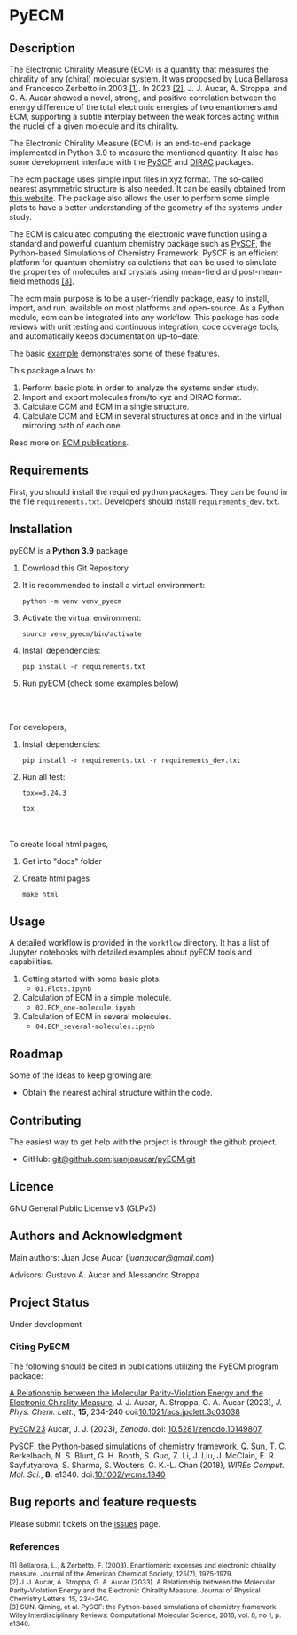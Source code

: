 # PyECM

## Description
The Electronic Chirality Measure (ECM) is a quantity that measures the chirality of any (chiral) molecular system. It was proposed by Luca Bellarosa and Francesco Zerbetto in 2003 [[1]](#1). In 2023 [[2]](#2), J. J. Aucar, A. Stroppa, and G. A. Aucar showed a novel, strong, and positive correlation between the energy difference of the total electronic energies of two enantiomers and ECM, supporting a subtle interplay between the weak forces acting within the nuclei of a given molecule and its chirality.

The Electronic Chirality Measure (ECM) is an end-to-end package implemented in Python 3.9 to measure the mentioned quantity. It also has some development interface with the [PySCF](https://pyscf.org/) and [DIRAC](https://www.diracprogram.org) packages.

The ecm package uses simple input files in xyz format. The so-called nearest asymmetric structure is also needed. It can be easily obtained from [this website](https://csm.ouproj.org.il/molecule). The package also allows the user to perform some simple plots to have a better understanding of the geometry of the systems under study.

The ECM is calculated computing the electronic wave function using a standard and powerful quantum chemistry package such as [PySCF](https://pyscf.org/), the Python-based Simulations of Chemistry Framework. PySCF is an efficient platform for quantum chemistry calculations that can be used to simulate the properties of molecules and crystals using mean-field and post-mean-field methods [[3]](#3).

The ecm main purpose is to be a user-friendly package, easy to install, import, and run, available on most platforms and open-source. As a Python module, ecm can be integrated into any workflow. This package has code reviews with unit testing and continuous integration, code coverage tools, and automatically keeps documentation up–to–date.

The basic [example](docs/source/quickstart.rst) demonstrates some of these features.

This package allows to:

   1. Perform basic plots in order to analyze the systems under study.
   2. Import and export molecules from/to xyz and DIRAC format.
   3. Calculate CCM and ECM in a single structure.
   4. Calculate CCM and ECM in several structures at once and in the virtual mirroring path of each one.

Read more on [ECM publications](https://pubs.acs.org/doi/pdf/10.1021/ja028646%2B).

## Requirements
First, you should install the required python packages. They can be found in the file `requirements.txt`. Developers should install `requirements_dev.txt`.

## Installation
pyECM is a **Python 3.9** package

1. Download this Git Repository

2. It is recommended to install a virtual environment:

    ```python -m venv venv_pyecm```

3. Activate the virtual environment:

    ```source venv_pyecm/bin/activate```

<!-- Install the packages through "pip install pyECM". Setup.py should be configured. -->
4. Install dependencies:

    ```pip install -r requirements.txt```

5. Run pyECM (check some examples below)

<br/><br/>

For developers,

1. Install dependencies:

      ```pip install -r requirements.txt -r requirements_dev.txt```

2. Run all test:

      ``tox==3.24.3``

      ``tox``


<br/><br/>
To create local html pages,

1. Get into "docs" folder

2. Create html pages

      ```make html```

## Usage
A detailed workflow is provided in the `workflow` directory. It has a list of Jupyter notebooks with detailed examples about pyECM tools and capabilities.

1. Getting started with some basic plots.
      - `01.Plots.ipynb` 
2. Calculation of ECM in a simple molecule. 
      - `02.ECM_one-molecule.ipynb` 
3. Calculation of ECM in several molecules. 
      - `04.ECM_several-molecules.ipynb` 

## Roadmap
Some of the ideas to keep growing are:

* Obtain the nearest achiral structure within the code.

## Contributing
The easiest way to get help with the project is through the github project.

- GitHub:  [git@github.com:juanjoaucar/pyECM.git](https://github.com/juanjoaucar/pyECM)


## Licence
GNU General Public License v3 (GLPv3)

## Authors and Acknowledgment
Main authors: Juan Jose Aucar (_juanaucar@gmail.com_)

Advisors: Gustavo A. Aucar and Alessandro Stroppa

## Project Status
Under development

### Citing PyECM
The following should be cited in publications utilizing the PyECM program package:

[A Relationship between the Molecular Parity-Violation Energy and the Electronic Chirality Measure](https://pubs.acs.org/doi/10.1021/acs.jpclett.3c03038),
J. J. Aucar, A. Stroppa, G. A. Aucar (2023),
*J. Phys. Chem. Lett.*, **15**, 234-240  doi:[10.1021/acs.jpclett.3c03038](https://pubs.acs.org/doi/10.1021/acs.jpclett.3c03038)

[PyECM23](https://doi.org/10.5281/zenodo.10149807)
Aucar, J. J. (2023),
*Zenodo*. doi: [10.5281/zenodo.10149807](https://doi.org/10.5281/zenodo.10149807)

[PySCF: the Python‐based simulations of chemistry framework](https://onlinelibrary.wiley.com/doi/abs/10.1002/wcms.1340),
Q. Sun, T. C. Berkelbach, N. S. Blunt, G. H. Booth, S. Guo, Z. Li, J. Liu,
J. McClain, E. R. Sayfutyarova, S. Sharma, S. Wouters, G. K.-L. Chan (2018),
*WIREs Comput. Mol. Sci.*, **8**: e1340. doi:[10.1002/wcms.1340](https://onlinelibrary.wiley.com/doi/abs/10.1002/wcms.1340)

## Bug reports and feature requests
Please submit tickets on the [issues](https://github.com/juanjoaucar/pyECM/issues) page.

### References
<div style=font-size:12px>
      <a id="1">[1]</a> 
      Bellarosa, L., & Zerbetto, F. (2003). Enantiomeric excesses and electronic chirality measure. Journal of the American Chemical Society, 125(7), 1975-1979.
<br>
</div>
<div style=font-size:12px>
      <a id="2">[2]</a> 
      J. J. Aucar, A. Stroppa, G. A. Aucar (2033). A Relationship between the Molecular Parity-Violation Energy and the Electronic Chirality Measure. Journal of Physical Chemistry Letters, 15, 234-240.
<br>
</div>
<div style=font-size:12px>
      <a id="3">[3]</a> 
      SUN, Qiming, et al. PySCF: the Python‐based simulations of chemistry framework. Wiley Interdisciplinary Reviews: Computational Molecular Science, 2018, vol. 8, no 1, p. e1340.
<br>
</div>
